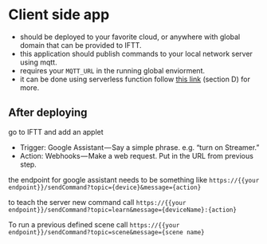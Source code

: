 # Client side app
* should be deployed to your favorite cloud, or anywhere with global domain that can be provided to IFTT.
* this application should publish commands to your local network server using mqtt.
* requires your `MQTT_URL` in the running global enviorment.
* it can be done using serverless function follow [this link](https://medium.com/@dtinth/remotely-turning-on-my-air-conditioner-through-google-assistant-1a1441471e9d) (section D) for more.
## After deploying 
go to IFTT and add an applet
* Trigger: Google Assistant — Say a simple phrase. e.g. “turn on Streamer.”
* Action: Webhooks — Make a web request. Put in the URL from previous step.

the endpoint for google assistant needs to be something like
`https://{{your endpoint}}/sendCommand?topic={device}&message={action}`

to teach the server new command call
`https://{{your endpoint}}/sendCommand?topic=learn&message={deviceName}:{action}`

To run a previous defined scene call
`https://{{your endpoint}}/sendCommand?topic=scene&message={scene name}`